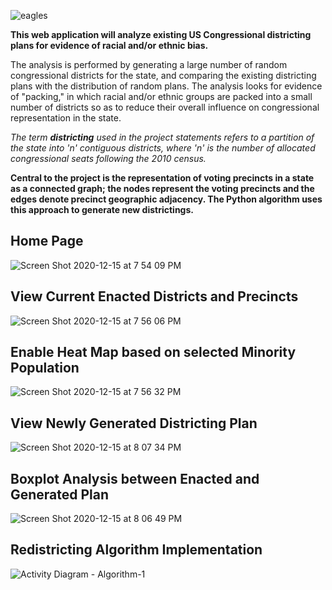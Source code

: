 ![eagles](https://user-images.githubusercontent.com/56279592/104989956-9101d300-59e9-11eb-8a1c-f5492f0f1b37.jpeg)

**This web application will analyze existing US Congressional districting plans for evidence of racial and/or ethnic bias.**

The analysis is performed by generating a large number of random congressional districts for the state, and comparing the existing districting plans with the distribution of random plans. The analysis looks for evidence of "packing," in which racial and/or ethnic groups are packed into a small number of districts so as to reduce their overall influence on congressional representation in the state.

*The term **districting** used in the project statements refers to a partition of the state into 'n' contiguous districts, where 'n' is the number of allocated congressional seats following the 2010 census.*

**Central to the project is the representation of voting precincts in a state as a connected graph; the nodes represent the voting precincts and the edges denote precinct geographic adjacency. The Python algorithm uses this approach to generate new districtings.**


## Home Page
![Screen Shot 2020-12-15 at 7 54 09 PM](https://user-images.githubusercontent.com/56279592/103239389-57bed180-491b-11eb-80ac-b59033e0ebb0.png)

## View Current Enacted Districts and Precincts
![Screen Shot 2020-12-15 at 7 56 06 PM](https://user-images.githubusercontent.com/56279592/103250083-39b79800-4940-11eb-91ef-dfabc133c947.png)

## Enable Heat Map based on selected Minority Population
![Screen Shot 2020-12-15 at 7 56 32 PM](https://user-images.githubusercontent.com/56279592/103250230-e85bd880-4940-11eb-8a9e-a38abaa1d98c.png)

## View Newly Generated Districting Plan
![Screen Shot 2020-12-15 at 8 07 34 PM](https://user-images.githubusercontent.com/56279592/103250238-eeea5000-4940-11eb-89c8-eb2ce65e2d83.png)

## Boxplot Analysis between Enacted and Generated Plan
![Screen Shot 2020-12-15 at 8 06 49 PM](https://user-images.githubusercontent.com/56279592/103250243-f4479a80-4940-11eb-908a-eeb04b1f13db.png)

## Redistricting Algorithm Implementation 
![Activity Diagram - Algorithm-1](https://user-images.githubusercontent.com/56279592/103250592-9caa2e80-4942-11eb-8f9a-964c59016b91.png)
